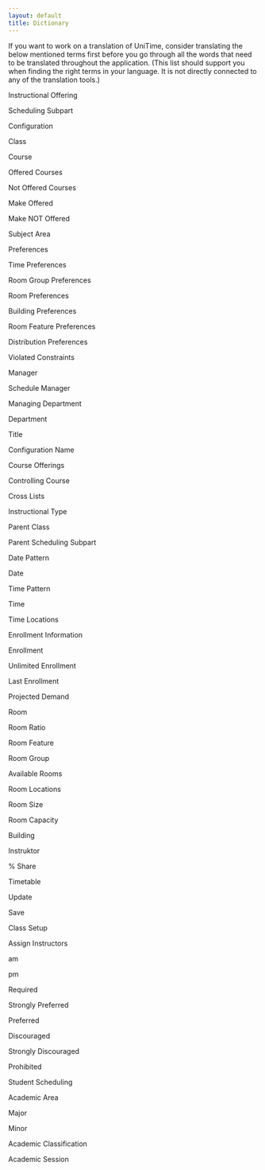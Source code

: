 ```yaml
---
layout: default
title: Dictionary
---
```



If you want to work on a translation of UniTime, consider translating the below mentioned terms first before you go through all the words that need to be translated throughout the application. (This list should support you when finding the right terms in your language. It is not directly connected to any of the translation tools.)

Instructional Offering

Scheduling Subpart

Configuration

Class

Course

Offered Courses

Not Offered Courses

Make Offered

Make NOT Offered

Subject Area

Preferences

Time Preferences

Room Group Preferences

Room Preferences

Building Preferences

Room Feature Preferences

Distribution Preferences

Violated Constraints

Manager

Schedule Manager

Managing Department

Department

Title

Configuration Name

Course Offerings

Controlling Course

Cross Lists

Instructional Type

Parent Class

Parent Scheduling Subpart

Date Pattern

Date

Time Pattern

Time

Time Locations

Enrollment Information

Enrollment

Unlimited Enrollment

Last Enrollment

Projected Demand

Room

Room Ratio

Room Feature

Room Group

Available Rooms

Room Locations

Room Size

Room Capacity

Building

Instruktor

% Share

Timetable

Update

Save

Class Setup

Assign Instructors

am

pm

Required

Strongly Preferred

Preferred

Discouraged

Strongly Discouraged

Prohibited

Student Scheduling

Academic Area

Major

Minor

Academic Classification

Academic Session

